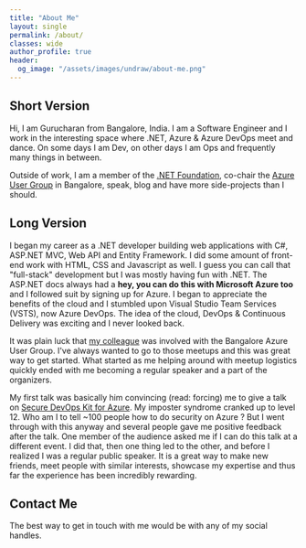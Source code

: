 ```yaml
---
title: "About Me"
layout: single
permalink: /about/
classes: wide
author_profile: true
header:
  og_image: "/assets/images/undraw/about-me.png"
---
```


## Short Version

Hi, I am Gurucharan from Bangalore, India. I am a Software Engineer and I work in the interesting space where .NET, Azure & Azure DevOps meet and dance. On some days I am Dev, on other days I am Ops and frequently many things in between.

Outside of work, I am a member of the [.NET Foundation](https://dotnetfoundation.org), co-chair the [Azure User Group](https://www.meetup.com/Microsoft-Azure-Bangalore/) in Bangalore, speak, blog and have more side-projects than I should.

## Long Version

I began my career as a .NET developer building web applications with C#, ASP.NET MVC, Web API and Entity Framework. I did some amount of front-end work with HTML, CSS and Javascript as well. I guess you can call that "full-stack" development but I was mostly having fun with .NET. The ASP.NET docs always had a **hey, you can do this with Microsoft Azure too** and I followed suit by signing up for Azure. I began to appreciate the benefits of the cloud and I stumbled upon Visual Studio Team Services (VSTS), now Azure DevOps. The idea of the cloud, DevOps & Continuous Delivery was exciting and I never looked back.

It was plain luck that [my colleague](https://www.linkedin.com/in/ilyasf/) was involved with the Bangalore Azure User Group. I've always wanted to go to those meetups and this was great way to get started. What started as me helping around with meetup logistics quickly ended with me becoming a regular speaker and a part of the organizers.

My first talk was basically him convincing (read: forcing) me to give a talk on [Secure DevOps Kit for Azure](https://azsk.azurewebsites.net). My imposter syndrome cranked up to level 12. Who am I to tell ~100 people how to do security on Azure ? But I went through with this anyway and several people gave me positive feedback after the talk. One member of the audience asked me if I can do this talk at a different event. I did that, then one thing led to the other, and before I realized I was a regular public speaker. It is a great way to make new friends, meet people with similar interests, showcase my expertise and thus far the experience has been incredibly rewarding.

## Contact Me

The best way to get in touch with me would be with any of my social handles.

